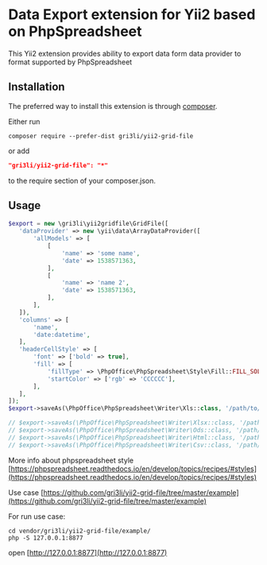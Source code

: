 
Data Export extension for Yii2 based on PhpSpreadsheet
===

This Yii2 extension provides ability to export data form data provider to format supported by PhpSpreadsheet

Installation
------------

The preferred way to install this extension is through [composer](http://getcomposer.org/download/).

Either run

```
composer require --prefer-dist gri3li/yii2-grid-file
```

or add

```json
"gri3li/yii2-grid-file": "*"
```

to the require section of your composer.json.


Usage
-----

 ```php
$export = new \gri3li\yii2gridfile\GridFile([
    'dataProvider' => new \yii\data\ArrayDataProvider([
        'allModels' => [
            [
                'name' => 'some name',
                'date' => 1538571363,
            ],
            [
                'name' => 'name 2',
                'date' => 1538571363,
            ],
        ],
    ]),
    'columns' => [
        'name',
        'date:datetime',
    ],
    'headerCellStyle' => [
        'font' => ['bold' => true],
        'fill' => [
            'fillType' => \PhpOffice\PhpSpreadsheet\Style\Fill::FILL_SOLID,
            'startColor' => ['rgb' => 'CCCCCC'],
        ],
    ],
]);
$export->saveAs(\PhpOffice\PhpSpreadsheet\Writer\Xls::class, '/path/to/file.xls');

// $export->saveAs(\PhpOffice\PhpSpreadsheet\Writer\Xlsx::class, '/path/to/file.xlsx');
// $export->saveAs(\PhpOffice\PhpSpreadsheet\Writer\Ods::class, '/path/to/file.ods');
// $export->saveAs(\PhpOffice\PhpSpreadsheet\Writer\Html::class, '/path/to/file.html');
// $export->saveAs(\PhpOffice\PhpSpreadsheet\Writer\Csv::class, '/path/to/file.csv');
 ```
 
More info about phpspreadsheet style [https://phpspreadsheet.readthedocs.io/en/develop/topics/recipes/#styles](https://phpspreadsheet.readthedocs.io/en/develop/topics/recipes/#styles)
 
Use case [https://github.com/gri3li/yii2-grid-file/tree/master/example](https://github.com/gri3li/yii2-grid-file/tree/master/example)

For run use case:
```
cd vendor/gri3li/yii2-grid-file/example/
php -S 127.0.0.1:8877
```
open [http://127.0.0.1:8877](http://127.0.0.1:8877)